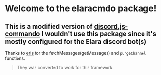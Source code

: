 # Welcome to the elaracmdo package! 
This is a modified version of [discord.js-commando](https://npmjs.com/package/discord.js-commando) I wouldn't use this package since it's mostly configured for the Elara discord bot(s)
----------------------------



Thanks to [eris](https://npmjs.com/package/eris) for the fetchMessages(getMessages) and `purgeChannel` functions. 
> They was converted to work for this framework. 
